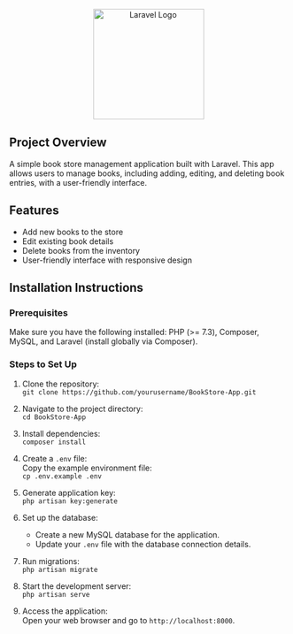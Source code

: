 <p align="center"><a href="https://laravel.com" target="_blank"><img src="https://raw.githubusercontent.com/laravel/art/master/logo-lockup/5%20SVG/2%20CMYK/1%20Full%20Color/laravel-logolockup-cmyk-red.svg" width="200" alt="Laravel Logo"></a></p>

## Project Overview
A simple book store management application built with Laravel. This app allows users to manage books, including adding, editing, and deleting book entries, with a user-friendly interface.

## Features
- Add new books to the store
- Edit existing book details
- Delete books from the inventory
- User-friendly interface with responsive design
  
## Installation Instructions

### Prerequisites
Make sure you have the following installed: PHP (>= 7.3), Composer, MySQL, and Laravel (install globally via Composer).

### Steps to Set Up
1. Clone the repository:  
   `git clone https://github.com/yourusername/BookStore-App.git`

2. Navigate to the project directory:  
   `cd BookStore-App`

3. Install dependencies:  
   `composer install`

4. Create a `.env` file:  
   Copy the example environment file:  
   `cp .env.example .env`

5. Generate application key:  
   `php artisan key:generate`

6. Set up the database:  
   - Create a new MySQL database for the application.  
   - Update your `.env` file with the database connection details.

7. Run migrations:  
   `php artisan migrate`

8. Start the development server:  
   `php artisan serve`

9. Access the application:  
   Open your web browser and go to `http://localhost:8000`.
  
  

